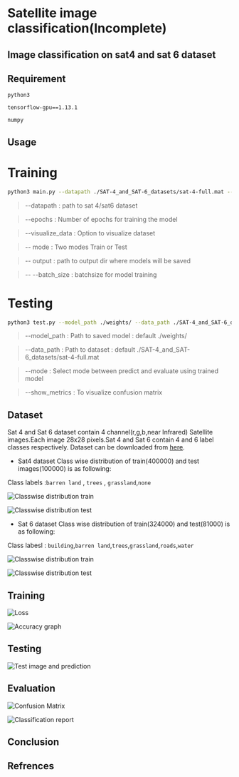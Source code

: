 # Satellite image classification(Incomplete)
## Image classification on sat4 and sat 6 dataset

## Requirement
`python3`

`tensorflow-gpu==1.13.1`

`numpy`

## Usage
# Training
```bash
python3 main.py --datapath ./SAT-4_and_SAT-6_datasets/sat-4-full.mat --epochs 16 --visualize_data False --mode train --output ./weights/ --batch_size 16
```
> --datapath : path to sat 4/sat6 dataset

> --epochs : Number of epochs for training the model

> --visualize_data : Option to visualize dataset

> -- mode : Two modes Train or Test

> -- output : path to output dir where models will be saved

> -- --batch_size : batchsize for model training

# Testing

```bash
python3 test.py --model_path ./weights/ --data_path ./SAT-4_and_SAT-6_datasets/sat-4-full.mat --mode predict --show_metrics True
```
> --model_path : Path to saved model : default  ./weights/

> --data_path : Path to dataset : default ./SAT-4_and_SAT-6_datasets/sat-4-full.mat

> --mode : Select mode between predict and evaluate using trained model

> --show_metrics : To visualize confusion matrix


## Dataset
Sat 4  and Sat 6 dataset contain 4 channel(r,g,b,near Infrared) Satellite images.Each image 28x28 pixels.Sat 4 and Sat 6 contain 4 and 6 label classes respectively.
Dataset can be downloaded from [here](https://www.kaggle.com/crawford/deepsat-sat4).

- Sat4 dataset
Class wise distribution of train(400000) and test images(100000) is as following:

Class labels :`barren land` , `trees` , `grassland`,`none`

![Classwise distribution train](https://github.com/Aayushktyagi/Satellite_image_classification/blob/master/Results/Train_data_sat4.png)

![Classwise distribution test](https://github.com/Aayushktyagi/Satellite_image_classification/blob/master/Results/Test_data_sat4.png)

- Sat 6 dataset
Class wise distribution of train(324000) and test(81000) is as following:

Class labesl : `building`,`barren land`,`trees`,`grassland`,`roads`,`water`

![Classwise distribution train](https://github.com/Aayushktyagi/Satellite_image_classification/blob/master/Results/Train_data_sat6.png)

![Classwise distribution test](https://github.com/Aayushktyagi/Satellite_image_classification/blob/master/Results/Test_data_sat6.png)

## Training
![Loss](https://github.com/Aayushktyagi/Satellite_image_classification/blob/master/Results/Sat_image_loss.png)

![Accuracy graph](https://github.com/Aayushktyagi/Satellite_image_classification/blob/master/Results/Sat_image_accuracy.png)

## Testing
![Test image and prediction](https://github.com/Aayushktyagi/Satellite_image_classification/blob/master/Results/Test_image.png)

## Evaluation
![Confusion Matrix](https://github.com/Aayushktyagi/Satellite_image_classification/blob/master/Results/Confusion_matrix.png)

![Classification report](https://github.com/Aayushktyagi/Satellite_image_classification/blob/master/Results/Classification_report.png)

## Conclusion

## Refrences
